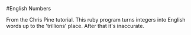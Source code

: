 #English Numbers

From the Chris Pine tutorial. This ruby program turns integers into English words up to the 'trillions' place. After that it's inaccurate.
